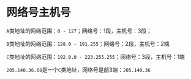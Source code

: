 # 网络号主机号

`A`类地址的网络范围：`0 - 127`；网络号：1段，主机号：3段；

`B`类地址的网络范围：`128.0 - 191.255`；网络号：2段，主机号：2端

`C`类地址的网络范围：`192.0.0 - 223.255.255`；网络号：3段，主机号：1端

`205.140.36.68`是一个`C`类地址，网络号是前3端：`205.140.36`